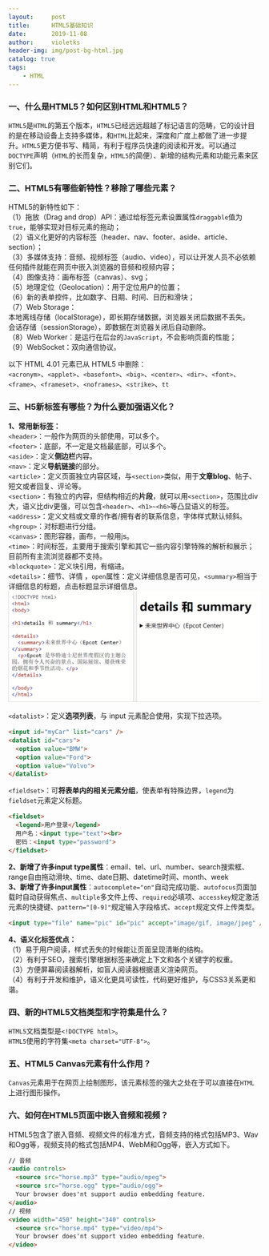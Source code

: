 ```yaml
---
layout:     post
title:      HTML5基础知识
date:       2019-11-08
author:     violetks
header-img: img/post-bg-html.jpg
catalog: true
tags:
    - HTML
---
```


### 一、什么是HTML5？如何区别HTML和HTML5？
`HTML5`是`HTML`的第五个版本，`HTML5`已经远远超越了标记语言的范畴，它的设计目的是在移动设备上支持多媒体，和`HTML`比起来，深度和广度上都做了进一步提升。`HTML5`更方便书写、精简，有利于程序员快速的阅读和开发。可以通过`DOCTYPE`声明（`HTML`的长而复杂，`HTML5`的简便）、新增的结构元素和功能元素来区别它们。

### 二、HTML5有哪些新特性？移除了哪些元素？
HTML5的新特性如下：<br>
（1）拖放（Drag and drop）API：通过给标签元素设置属性`draggable`值为`true`，能够实现对目标元素的拖动；<br>
（2）语义化更好的内容标签（header、nav、footer、aside、article、section）；<br>
（3）多媒体支持：音频、视频标签（audio、video），可以让开发人员不必依赖任何插件就能在网页中嵌入浏览器的音频和视频内容；<br>
（4）图像支持：画布标签（canvas）、svg；<br>
（5）地理定位（Geolocation）：用于定位用户的位置；<br>
（6）新的表单控件，比如数字、日期、时间、日历和滑块；<br>
（7）Web Storage：<br>
本地离线存储（localStorage），即长期存储数据，浏览器关闭后数据不丢失。<br>
会话存储（sessionStorage），即数据在浏览器关闭后自动删除。<br>
（8）Web Worker：是运行在后台的`JavaScript`，不会影响页面的性能；<br>
（9）WebSocket：双向通信协议。<br>

以下 HTML 4.01 元素已从 HTML5 中删除：<br>
`<acronym>`、`<applet>`、`<basefont>`、`<big>`、`<center>`、`<dir>`、`<font>`、`<frame>`、`<frameset>`、`<noframes>`、`<strike>`、`tt`

### 三、H5新标签有哪些？为什么要加强语义化？
**1、常用新标签：**<br>
`<header>`：一般作为网页的头部使用，可以多个。<br>
`<footer>`：底部，不一定是文档最底部，可以多个。<br>
`<aside>`：定义**侧边栏**内容。<br>
`<nav>`：定义**导航链接**的部分。<br>
`<article>`：定义页面独立内容区域，与`<section>`类似，用于**文章blog**、帖子、短文或者回复、评论等。<br>
`<section>`：有独立的内容，但结构相近的**片段**，就可以用`<section>`，范围比div大，语义比div更强，可以包含`<header>`、`<h1>~<h6>`等凸显语义的标签。<br>
`<address>`：定义文档或文章的作者/拥有者的联系信息，字体样式默认倾斜。<br>
`<hgroup>`：对标题进行分组。<br>
`<canvas>`：图形容器，画布，一般用js。<br>
`<time>`：时间标签，主要用于搜索引擎和其它一些内容引擎特殊的解析和展示；目前所有主流浏览器都不支持。<br>
`<blockquote>`：定义块引用，有缩进。<br>
`<details>`：细节、详情 ，`open`属性：定义详细信息是否可见，`<summary>`相当于详细信息的标题，点击标题显示详细信息。<br>
![details.gif](/instructPic/details.gif)

`<datalist>`：定义**选项列表**，与 input 元素配合使用，实现下拉选项。<br>
```html
<input id="myCar" list="cars" />
<datalist id="cars">
  <option value="BMW">
  <option value="Ford">
  <option value="Volvo">
</datalist>
```
`<fieldset>`：可**将表单内的相关元素分组**，使表单有特殊边界，`legend`为`fieldset`元素定义标题。<br>
```html
<fieldset>
  <legend>用户登录</legend>
  用户名：<input type="text"><br>
  密码：<input type="password">
</fieldset>
```

**2、新增了许多input type属性**：email、tel、url、number、search搜索框、range自由拖动滑块、time、date日期、datetime时间、month、week<br>
**3、新增了许多input属性**：`autocomplete="on"`自动完成功能、`autofocus`页面加载时自动获得焦点、`multiple`多文件上传、`required`必填项、`accesskey`规定激活元素的快捷键、`pattern="[0-9]"`规定输入字段格式、`accept`规定文件上传类型。<br>
```html
<input type="file" name="pic" id="pic" accept="image/gif, image/jpeg" />
```

**4、语义化标签优点：**<br>
（1）易于用户阅读，样式丢失的时候能让页面呈现清晰的结构。<br>
（2）有利于SEO，搜索引擎根据标签来确定上下文和各个关键字的权重。<br>
（3）方便屏幕阅读器解析，如盲人阅读器根据语义渲染网页。<br>
（4）有利于开发和维护，语义化更具可读性，代码更好维护，与CSS3关系更和谐。<br>

### 四、新的HTML5文档类型和字符集是什么？
`HTML5`文档类型是`<!DOCTYPE html>`。<br>
`HTML5`使用的字符集`<meta charset="UTF-8">`。

### 五、HTML5 Canvas元素有什么作用？
`Canvas`元素用于在网页上绘制图形，该元素标签的强大之处在于可以直接在`HTML`上进行图形操作。<br>

### 六、如何在HTML5页面中嵌入音频和视频？
HTML5包含了嵌入音频、视频文件的标准方式，音频支持的格式包括MP3、Wav和Ogg等，视频支持的格式包括MP4、WebM和Ogg等，嵌入方式如下。

```html
// 音频
<audio controls>
  <source src="horse.mp3" type="audio/mpeg">
  <source src="horse.ogg" type="audio/ogg">
  Your browser does'nt support audio embedding feature.
</audio>
// 视频
<video width="450" height="340" controls>
  <source src="horse.mp4" type="video/mp4">
  Your browser does'nt support video embedding feature.
</video>
```
